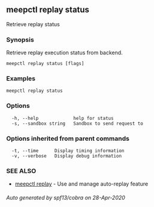## meepctl replay status

Retrieve replay status

### Synopsis

Retrieve replay execution status from backend.

```
meepctl replay status [flags]
```

### Examples

```
meepctl replay status
```

### Options

```
  -h, --help             help for status
  -s, --sandbox string   Sandbox to send request to
```

### Options inherited from parent commands

```
  -t, --time      Display timing information
  -v, --verbose   Display debug information
```

### SEE ALSO

* [meepctl replay](meepctl_replay.md)	 - Use and manage auto-replay feature

###### Auto generated by spf13/cobra on 28-Apr-2020

